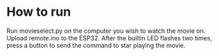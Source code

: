 # How to run

Run movieselect.py on the computer you wish to watch the movie on. Upload remote.ino to the ESP32. After the builtin LED flashes two times, press a button to send the command to star playing the movie.
